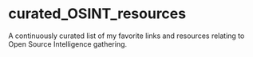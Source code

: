 # curated_OSINT_resources
A continuously curated list of my favorite links and resources relating to Open Source Intelligence gathering.
